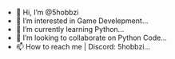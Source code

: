 - 👋 Hi, I’m @5hobbzi
- 👀 I’m interested in Game Develepment...
- 🌱 I’m currently learning Python...
- 💞️ I’m looking to collaborate on Python Code...
- 📫 How to reach me | Discord: 5hobbzi...

<!---
5hobbzi/5hobbzi is a ✨ special ✨ repository because its `README.md` (this file) appears on your GitHub profile.
You can click the Preview link to take a look at your changes.
--->
